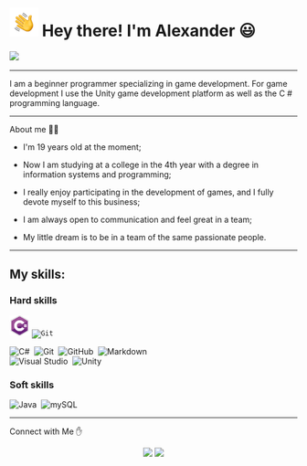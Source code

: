 
# <img src="https://github.com/AnkLive/AnkLive/blob/main/assets/Hand%20Wave.gif" width="50"> Hey there! I'm Alexander :smiley: 
<img src="https://github.com/AnkLive/AnkLive/blob/main/assets/gif_image.gif">

---

I am a beginner programmer specializing in game development. For game development I use the Unity game development platform as well as the C # programming language.

---

About me :man_technologist:

- I'm 19 years old at the moment;

- Now I am studying at a college in the 4th year with a degree in information systems and programming;

- I really enjoy participating in the development of games, and I fully devote myself to this business;

- I am always open to communication and feel great in a team;

- My little dream is to be in a team of the same passionate people.

---

## My skills:

### Hard skills

<code><img height="35" alt="Docker" title="Docker" src="https://github.com/AnkLive/AnkLive/blob/main/assets/Logo-csharp.png"></code>
<code><img height="35" alt="Git" title="Git" src="https://git-scm.com/images/logos/downloads/Git-Icon-1788C.png"></code>

![C#](https://img.shields.io/badge/-C%23-0F1F38?style=flat&logo=c-sharp&logoColor=00599C)&nbsp;
![Git](https://img.shields.io/badge/-Git-0F1F38?style=flat&logo=git)&nbsp;
![GitHub](https://img.shields.io/badge/-GitHub-0F1F38?style=flat&logo=github)&nbsp;
![Markdown](https://img.shields.io/badge/-Markdown-0F1F38?style=flat&logo=markdown)\
![Visual Studio](https://img.shields.io/badge/-Visual%20Studio-0F1F38?style=flat&logo=visual-studio-code&logoColor=5c00ad)&nbsp;
![Unity](https://img.shields.io/badge/-Unity-0F1F38?style=flat&logo=Unity&logoColor=000000)&nbsp;

### Soft skills

![Java](https://img.shields.io/badge/-Java-0F1F38?style=flat&logo=Java&logoColor=FFA518)&nbsp;
![mySQL](https://img.shields.io/badge/-SQL-0F1F38?style=flat&logo=mysql&logoColor=e97100)&nbsp;

---

Connect with Me :hand:
<p align="center">
<a href="https://vk.com/bionqine"><img src="https://img.shields.io/badge/-vk-2787F5?style=flat&logo=vk&logoColor=white"/></a>
<a href="https://bionqine@gmail.com"><img src="https://img.shields.io/badge/-gmail-EA4335?style=flat&logo=gmail&logoColor=white"/></a>
<p\>